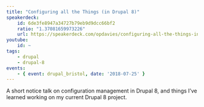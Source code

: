 ```yaml
---
title: "Configuring all the Things (in Drupal 8)"
speakerdeck:
    id: 6de3fe8947a34727b79eb9d9dcc66bf2
    ratio: "1.37081659973226"
    url: https://speakerdeck.com/opdavies/configuring-all-the-things-in-drupal-8
youtube:
    id: ~
tags:
    - drupal
    - drupal-8
events:
    - { event: drupal_bristol, date: '2018-07-25' }
---
```

A short notice talk on configuration management in Drupal 8, and things I’ve learned working on my current Drupal 8 project.
